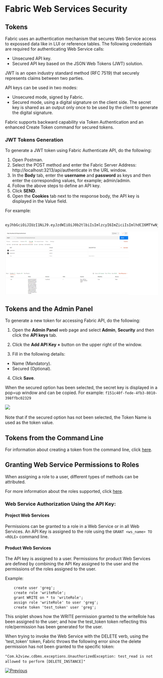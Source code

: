 # **Fabric Web Services Security** 

## Tokens

Fabric uses an authentication mechanism that secures Web Service access to expossed data like in LUI or reference tables. The following credentials are required for authenticating Web Service calls:
- Unsecured API key.  
- Secured API key based on the JSON Web Tokens (JWT) solution. 

JWT is an open industry standard method (RFC 7519) that securely represents claims between two parties. 

API keys can be used in two modes:

- Unsecured mode, signed by Fabric.
- Secured mode, using a digital signature on the client side. The secret key is shared as an output only once to be used by the client to generate the digital signature.


Fabric supports backward capability via Token Authentication and an enhanced Create Token command for secured tokens. 


### JWT Tokens Generation 

To generate a JWT token using Fabric Authenticate API, do the following:

1. Open Postman.
2. Select the POST method and enter the Fabric Server Address: http://localhost:3213/api/authenticate in the URL window.
3. In the **Body** tab, enter the **username** and **password** as keys and then enter the corresponding values, for example; admin/admin. 
4. Follow the above steps to define an API key.
5. Click **SEND**.
6. Open the **Cookies** tab next to the response body, the API key is displayed in the Value field. 

For example: 

             eyJhbGciOiJIUzI1NiJ9.eyJzdWIiOiJ0b2tlbiIsImlzcyI6ImZiciIsImlhdCI6MTYwNjY2MDg4MiwiZXhwIjoxNjA2NjYxNzgyLCJ1bm0iOiJhZG1pbiJ9.sQpH343SbfLPHrR7lp5eG4qZKGXXhMrkggX9wqVzLBQ

<img src="/articles/26_fabric_security/images/05_devop-prodEnv_PostMAN.png">
    



## Tokens and the Admin Panel

To generate a new token for accessing Fabric API, do the following: 

1. Open the **Admin Panel** web page and select **Admin**, **Security** and then click the **API keys** tab.

2. Click the **Add API Key +** button on the upper right of the window.

3. Fill in the following details:
  - Name (Mandatory).
  - Secured (Optional).
4. Click  **Save**.
 
When the secured option has been selected, the secret key is displayed in a pop=up window and can be copied.
For example:
```f151c40f-fede-4fb3-8010-398ffbc02329```


<img src="/articles/26_fabric_security/images/07_fabric_webToken.PNG">


Note that if the secured option has not been selected,  the Token Name is used as the token value.


## Tokens from the Command Line

For information about creating a token from the command line, click [here](/articles/17_fabric_credentials/02_fabric_credentials_commands.md#create-token).

## Granting Web Service Permissions to Roles 

When assigning a role to a user, different types of methods can be attributed. 

For more information about the roles supported, click [here](/articles/17_fabric_credentials/02_fabric_credentials_commands.md#grant-ws_name-to-role-).


### Web Service Authorization Using the API Key:

#### Project Web Services

Permissions can be granted to a role in a Web Service or in all Web Services. An API Key is assigned to the role using the ```GRANT <ws_name> TO <ROLE>``` command line.


#### Product Web Services

The API key is assigned to a user. Permissions for product Web Services are defined by combining the API Key assigned to the user and the permissions of the roles assigned to the user.

Example:

``` 
    create user 'greg';
    create role 'writeRole';
    grant WRITE on * to 'writeRole';
    assign role 'writeRole' to user 'greg';
    create token 'test_token' user 'greg';
```

This sniplet shows how the WRITE permission granted to the writeRole has been assigned to the user; and how the test_token token reflecting this role/permission has been generated for the user.

When trying to invoke the Web Service with the DELETE verb, using the 'test_token' token, Fabric throws the following error since the delete permission has not been granted to the specific token: 

``` "Com.k2view.cdbms.exceptions.UnauthorizedException: test_read is not allowed to perform [DELETE_INSTANCE]" ```






[![Previous](/articles/images/Previous.png)](/articles/26_fabric_security/04_fabric_interfaces_security.md)

